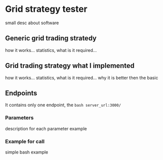 # Grid strategy tester

small desc about software

## Generic grid trading stratedy
how it works...
statistics, what is it required...

## Grid trading strategy what I implemented
how it works...
statistics, what is it required...
why it is better then the basic

## Endpoints

It contains only one endpoint, the ```bash server_url:3000/```

### Parameters
description for each parameter
example

### Example for call
simple bash example
